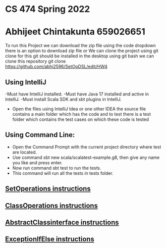 # CS 474 Spring 2022 
# Abhijeet Chintakunta 659026651

To run this Project we can download the zip file using the code dropdown there is an option to download zip file
or 
We can clone the project using git clone for this git should be installed in the desktop using git bash we can clone this repository git clone https://github.com/abhi2596/SetOpDSL/edit/HW4

## Using IntelliJ
  -Must have IntelliJ installed.
  -Must have Java 17 installed and active in IntelliJ.
  -Must install Scala SDK and sbt plugins in IntelliJ.
  - Open the files using IntelliJ Idea or one other IDEA the source file contains a main folder which has the code and to test there is a test folder which contains the test cases on which these code is tested
  
## Using Command Line:
  - Open the Command Prompt with the current project directory where test are located.
  - Use command sbt new scala/scalatest-example.g8, then give any name you like and press enter.
  - Now run command sbt test to run the tests. 
  - This command will run all the tests in tests folder.

## [SetOperations instructions](SetOpDSL.md)
## [ClassOperations instructions](ClassOperation.md)
## [AbstractClassinterface instructions](AbstractInterfaceImplementation.md)
## [ExceptionIfElse instructions](ExceptionHandlingIfElse.md)
